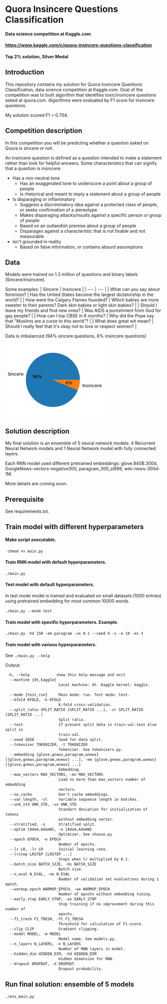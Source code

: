 # Quora Insincere Questions Classification
#### Data science competition at Kaggle.com
#### https://www.kaggle.com/c/quora-insincere-questions-classification
#### Top 2% solution, Silver Medal
## Introduction
This repository contains my solution for Quora Insincere Questions Classification, data science competition at Kaggle.com.
Goal of the competition was to built algorithm that identifies toxic/insincere questions asked at quora.com. 
Algorithms were evaluated by F1 score for insincere questions.

My solution scored F1 = 0.704.

## Competition description
In this competition you will be predicting whether a question asked on Quora is sincere or not.

An insincere question is defined as a question intended to make a statement rather than look for helpful answers. Some characteristics that can signify that a question is insincere:

* Has a non-neutral tone
    * Has an exaggerated tone to underscore a point about a group of people
    * Is rhetorical and meant to imply a statement about a group of people
* Is disparaging or inflammatory
    * Suggests a discriminatory idea against a protected class of people, or seeks confirmation of a stereotype
    * Makes disparaging attacks/insults against a specific person or group of people
    * Based on an outlandish premise about a group of people
    * Disparages against a characteristic that is not fixable and not measurable
* Isn't grounded in reality
    * Based on false information, or contains absurd assumptions

## Data
Models were trained on 1.3 million of questions and binary labels (Sincere/Insincere).

Some examples:
| Sincere | Insincere |
| --- | --- |
| What can you say about feminism? | Has the United States become the largest dictatorship in the world? |
| How were the Calgary Flames founded? | Which babies are more sweeter to their parents? Dark skin babies or light skin babies? |
| Should I leave my friends and find new ones? | Was AIDS a punishment from God for gay people? |
| How can I top CBSE in 6 months? | Why did the Pope say that "Muslims are a curse to this world"? |
| What does great wit mean? | Should I really feel that it's okay not to love or respect women? |

Data is imbalanced (94% sincere questions, 6% insincere questions)

![alt text](https://github.com/nascarr/quora/blob/master/class_ratio.png?raw=true)

## Solution description
My final solution is an ensemble of 5 neural network models: 4 Recurrent Neural Network models and
1 Neural Network model with fully connected layers.

Each RNN model used different pretrained embeddings: glove.840B.300d, GoogleNews-vectors-negative300,
paragram_300_sl999, wiki-news-300d-1M.

More details are coming soon.

## Prerequisite
See requirements.txt.

## Train model with different hyperparameters
#### Make script executable.

``` chmod +x main.py```

#### Train RNN model with default hyperparameters.

```./main.py```

#### Test model with default hyperparameters. 

In test mode model is trained and evaluated on small datasets (1000 entries) using pretrained embedding for most common 10000 words.

```./main.py --mode test```

#### Train model with specific hyperparameters. Example.

```./main.py -hd 150 -em paragram -us 0.1 --seed 4 -s -e 10 -es 3```

#### Train model with various hyperparameters. 

See ```./main.py --help```

Output:

```
 -h, --help            show this help message and exit
  --machine {dt,kaggle}
                        Local machine: dt. Kaggle kernel: kaggle.
                        
  --mode {test,run}     Main mode: run. Test mode: test.
  --kfold KFOLD, -k KFOLD
                        K-fold cross-validation.
  --split_ratio SPLIT_RATIO [SPLIT_RATIO ...], -sr SPLIT_RATIO [SPLIT_RATIO ...]
                        Split ratio.
  --test                If present split data in train-val-test else split in
                        train-val.
  --seed SEED           Seed for data split.
  --tokenizer TOKENIZER, -t TOKENIZER
                        Tokenizer. See tokenizers.py.
  --embedding {glove,gnews,paragram,wnews} [{glove,gnews,paragram,wnews} ...], -em {glove,gnews,paragram,wnews} [{glove,gnews,paragram,wnews} ...]
                        Embedding.
  --max_vectors MAX_VECTORS, -mv MAX_VECTORS
                        Load no more than max_vectors number of embedding
                        vectors.
  --no_cache            Don't cache embeddings.
  --var_length, -vl     Variable sequence length in batches.
  --unk_std UNK_STD, -us UNK_STD
                        Standart deviation for initialization of tokens
                        without embedding vector.
  --stratified, -s      Stratified split.
  --optim {Adam,AdamW}, -o {Adam,AdamW}
                        Optimizer. See choose.py
  --epoch EPOCH, -e EPOCH
                        Number of epochs.
  --lr LR, -lr LR       Initial learning rate.
  --lrstep LRSTEP [LRSTEP ...]
                        Steps when lr multiplied by 0.1.
  --batch_size BATCH_SIZE, -bs BATCH_SIZE
                        Batch size.
  --n_eval N_EVAL, -ne N_EVAL
                        Number of validation set evaluations during 1 epoch.
  --warmup_epoch WARMUP_EPOCH, -we WARMUP_EPOCH
                        Number of epochs without embedding tuning.
  --early_stop EARLY_STOP, -es EARLY_STOP
                        Stop training if no improvement during this number of
                        epochs.
  --f1_tresh F1_TRESH, -ft F1_TRESH
                        Threshold for calculation of F1-score.
  --clip CLIP           Gradient clipping.
  --model MODEL, -m MODEL
                        Model name. See models.py.
  --n_layers N_LAYERS, -n N_LAYERS
                        Number of RNN layers in model.
  --hidden_dim HIDDEN_DIM, -hd HIDDEN_DIM
                        Hidden dimension for RNN.
  --dropout DROPOUT, -d DROPOUT
                        Dropout probability.
```

## Run final solution: ensemble of 5 models
```./ens_main.py```


